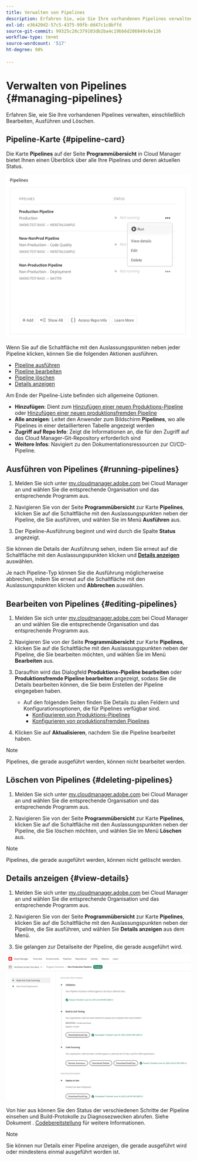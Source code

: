```yaml
---
title: Verwalten von Pipelines
description: Erfahren Sie, wie Sie Ihre vorhandenen Pipelines verwalten, einschließlich Bearbeiten, Ausführen und Löschen.
exl-id: e36420d2-57c5-4375-99fb-dd47c1c8bffd
source-git-commit: 99325c28c379103db2ba4c19bb6d206849c6e126
workflow-type: tm+mt
source-wordcount: '517'
ht-degree: 98%

---
```



# Verwalten von Pipelines {#managing-pipelines}

Erfahren Sie, wie Sie Ihre vorhandenen Pipelines verwalten, einschließlich Bearbeiten, Ausführen und Löschen.

## Pipeline-Karte {#pipeline-card}

Die Karte **Pipelines** auf der Seite **Programmübersicht** in Cloud Manager bietet Ihnen einen Überblick über alle Ihre Pipelines und deren aktuellen Status.

![Pipelines-Karte in Cloud Manager](/help/assets/configure-pipelines/pipelines-card.png)

Wenn Sie auf die Schaltfläche mit den Auslassungspunkten neben jeder Pipeline klicken, können Sie die folgenden Aktionen ausführen.

* [Pipeline ausführen](#running-pipelines)
* [Pipeline bearbeiten](#editing-pipelines)
* [Pipeline löschen](#deleting-pipelines)
* [Details anzeigen](#view-details)

Am Ende der Pipeline-Liste befinden sich allgemeine Optionen.

* **Hinzufügen**: Dient zum [Hinzufügen einer neuen Produktions-Pipeline](/help/using/production-pipelines.md) oder [Hinzufügen einer neuen produktionsfremden Pipeline](/help/using/non-production-pipelines.md)
* **Alle anzeigen**: Leitet den Anwender zum Bildschirm **Pipelines**, wo alle Pipelines in einer detaillierteren Tabelle angezeigt werden
* **Zugriff auf Repo Info**: Zeigt die Informationen an, die für den Zugriff auf das Cloud Manager-Git-Repository erforderlich sind
* **Weitere Infos**: Navigiert zu den Dokumentationsressourcen zur CI/CD-Pipeline.

## Ausführen von Pipelines {#running-pipelines}

1. Melden Sie sich unter [my.cloudmanager.adobe.com](https://my.cloudmanager.adobe.com/) bei Cloud Manager an und wählen Sie die entsprechende Organisation und das entsprechende Programm aus.

1. Navigieren Sie von der Seite **Programmübersicht** zur Karte **Pipelines**, klicken Sie auf die Schaltfläche mit den Auslassungspunkten neben der Pipeline, die Sie ausführen, und wählen Sie im Menü **Ausführen** aus.

1. Der Pipeline-Ausführung beginnt und wird durch die Spalte **Status** angezeigt.

Sie können die Details der Ausführung sehen, indem Sie erneut auf die Schaltfläche mit den Auslassungspunkten klicken und **[Details anzeigen](#view-details)** auswählen.

Je nach Pipeline-Typ können Sie die Ausführung möglicherweise abbrechen, indem Sie erneut auf die Schaltfläche mit den Auslassungspunkten klicken und **Abbrechen** auswählen.

## Bearbeiten von Pipelines {#editing-pipelines}

1. Melden Sie sich unter [my.cloudmanager.adobe.com](https://my.cloudmanager.adobe.com/) bei Cloud Manager an und wählen Sie die entsprechende Organisation und das entsprechende Programm aus.

1. Navigieren Sie von der Seite **Programmübersicht** zur Karte **Pipelines**, klicken Sie auf die Schaltfläche mit den Auslassungspunkten neben der Pipeline, die Sie bearbeiten möchten, und wählen Sie im Menü **Bearbeiten** aus.

1. Daraufhin wird das Dialogfeld **Produktions-Pipeline bearbeiten** oder **Produktionsfremde Pipeline bearbeiten** angezeigt, sodass Sie die Details bearbeiten können, die Sie beim Erstellen der Pipeline eingegeben haben.

   * Auf den folgenden Seiten finden Sie Details zu allen Feldern und Konfigurationsoptionen, die für Pipelines verfügbar sind.
      * [Konfigurieren von Produktions-Pipelines](/help/using/production-pipelines.md)
      * [Konfigurieren von produktionsfremden Pipelines](/help/using/non-production-pipelines.md)

1. Klicken Sie auf **Aktualisieren**, nachdem Sie die Pipeline bearbeitet haben.

>[!NOTE]
>
>Pipelines, die gerade ausgeführt werden, können nicht bearbeitet werden.

## Löschen von Pipelines {#deleting-pipelines}

1. Melden Sie sich unter [my.cloudmanager.adobe.com](https://my.cloudmanager.adobe.com/) bei Cloud Manager an und wählen Sie die entsprechende Organisation und das entsprechende Programm aus.

1. Navigieren Sie von der Seite **Programmübersicht** zur Karte **Pipelines**, klicken Sie auf die Schaltfläche mit den Auslassungspunkten neben der Pipeline, die Sie löschen möchten, und wählen Sie im Menü **Löschen** aus.

>[!NOTE]
>
>Pipelines, die gerade ausgeführt werden, können nicht gelöscht werden.

## Details anzeigen {#view-details}

1. Melden Sie sich unter [my.cloudmanager.adobe.com](https://my.cloudmanager.adobe.com/) bei Cloud Manager an und wählen Sie die entsprechende Organisation und das entsprechende Programm aus.

1. Navigieren Sie von der Seite **Programmübersicht** zur Karte **Pipelines**, klicken Sie auf die Schaltfläche mit den Auslassungspunkten neben der Pipeline, die Sie ausführen, und wählen Sie **Details anzeigen** aus dem Menü.

1. Sie gelangen zur Detailseite der Pipeline, die gerade ausgeführt wird.

![Pipeline-Details](/help/assets/configure-pipelines/pipeline-running-details.png)

Von hier aus können Sie den Status der verschiedenen Schritte der Pipeline einsehen und Build-Protokolle zu Diagnosezwecken abrufen. Siehe Dokument . [Codebereitstellung](/help/using/code-deployment.md) für weitere Informationen.

>[!NOTE]
>
>Sie können nur Details einer Pipeline anzeigen, die gerade ausgeführt wird oder mindestens einmal ausgeführt worden ist.
